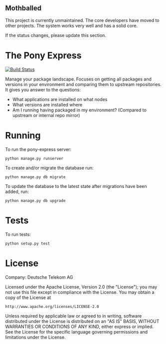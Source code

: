 ## Mothballed

This project is currently unmaintained. The core developers have moved to other projects. The system works very well and has a solid core.

If the status changes, please update this section.

# The Pony Express

[![Build Status](https://travis-ci.org/TelekomCloud/pony-express.png)](https://travis-ci.org/TelekomCloud/pony-express.png)

Manage your package landscape. Focuses on getting all packages and versions in your environment and comparing them to upstream repositories. It gives you answer to the questions:

* What applications are installed on what nodes
* What versions are installed where
* Am I running having packaged in my environment? (Compared to upstream or internal repo mirror)

# Running

To run the pony-express server:

    python manage.py runserver

To create and/or migrate the database run:

    python manage.py db migrate

To update the database to the latest state after migrations have been added, run:

    python manage.py db upgrade

# Tests

To run tests:

    python setup.py test

# License

Company: Deutsche Telekom AG

Licensed under the Apache License, Version 2.0 (the "License");
you may not use this file except in compliance with the License.
You may obtain a copy of the License at

    http://www.apache.org/licenses/LICENSE-2.0

Unless required by applicable law or agreed to in writing, software
distributed under the License is distributed on an "AS IS" BASIS,
WITHOUT WARRANTIES OR CONDITIONS OF ANY KIND, either express or implied.
See the License for the specific language governing permissions and
limitations under the License.
